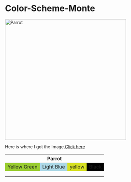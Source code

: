 # Color-Scheme-Monte
<html lang="en-US">
  <body>
    <img src="https://www.publicdomainpictures.net/pictures/490000/velka/papegaai-vogel-tropische-vogel.jpg"
      alt="Parrot"
      Width="400px" Height="400px"/>
    <p>Here is where I got the Image<a href="https://www.publicdomainpictures.net/en/view-image.php?image=484423&picture=parrot-tropical-bird" target="_blank"> Click here</a></p>
  </body>
  <table>
  <thead>
    <tr>
      <th colspan="4">Parrot</th>
    </tr>
  </thead>
    <tbody>
      <tr>
        <td style="background-color:rgb(154, 205, 50);">Yellow Green</td>
        <td style="background-color:rgb(173, 216, 230);">Light Blue</td>
        <td style="background-color:#D6E024;">yellow</td>
        <td style="background-color:rgb(0,0,0);">Black</td>
      </tr>
      <tr>
        <td></td>
        <td></td>
        <td></td>
        <td></td>
      </tr>
      <tr>
        <td></td>
        <td></td>
        <td></td>
        <td></td>
      </tr>
      <tr>
        <td></td>
        <td></td>
        <td></td>
        <td></td>
      </tr>
    </tbody>
  </table>
</html>
